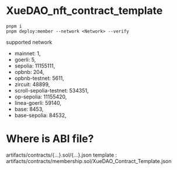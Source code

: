 # XueDAO_nft_contract_template
```
pnpm i
pnpm deploy:member --network <Network> --verify
```
supported network
  - mainnet: 1,
  - goerli: 5,
  - sepolia: 11155111,
  - opbnb: 204,
  - opbnb-testnet: 5611,
  - zircuit: 48899,
  - scroll-sepolia-testnet: 534351,
  - op-sepolia: 11155420,
  - linea-goerli: 59140,
  - base: 8453,
  - base-sepolia: 84532,

# Where is ABI file?
 artifacts/contracts/{...}.sol/{...}.json
 template : artifacts/contracts/membership.sol/XueDAO_Contract_Template.json
